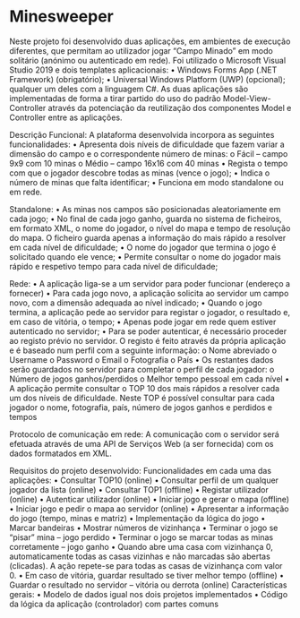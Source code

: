 # Minesweeper
Neste projeto foi desenvolvido duas aplicações, em ambientes de execução diferentes, que permitam ao utilizador jogar “Campo Minado” em modo solitário 
(anónimo ou autenticado em rede). Foi utilizado o Microsoft Visual Studio 2019 e dois templates aplicacionais:
  • Windows Forms App (.NET Framework) (obrigatório);
  • Universal Windows Platform (UWP) (opcional);
qualquer um deles com a linguagem C#. As duas aplicações são implementadas de forma a tirar partido do uso do padrão Model-View-Controller através da potenciação da 
reutilização dos componentes Model e Controller entre as aplicações.

Descrição Funcional:
  A plataforma desenvolvida incorpora as seguintes funcionalidades:
      • Apresenta dois níveis de dificuldade que fazem variar a dimensão do campo e o correspondente número de minas:
            o Fácil – campo 9x9 com 10 minas
            o Médio – campo 16x16 com 40 minas
      • Regista o tempo com que o jogador descobre todas as minas (vence o jogo);
      • Indica o número de minas que falta identificar;
      • Funciona em modo standalone ou em rede.
      
  Standalone:
      • As minas nos campos são posicionadas aleatoriamente em cada jogo;
      • No final de cada jogo ganho, guarda no sistema de ficheiros, em formato XML, o nome do jogador, o nível do mapa e tempo de resolução do mapa. O ficheiro guarda 
        apenas a informação do mais rápido a resolver em cada nível de dificuldade;
      • O nome do jogador que termina o jogo é solicitado quando ele vence;
      • Permite consultar o nome do jogador mais rápido e respetivo tempo para cada nível de dificuldade;
      
  Rede:
      • A aplicação liga-se a um servidor para poder funcionar (endereço a fornecer)
      • Para cada jogo novo, a aplicação solicita ao servidor um campo novo, com a dimensão adequada ao nível indicado;
      • Quando o jogo termina, a aplicação pede ao servidor para registar o jogador, o resultado e, em caso de vitória, o tempo;
      • Apenas pode jogar em rede quem estiver autenticado no servidor;
      • Para se poder autenticar, é necessário proceder ao registo prévio no servidor. O registo é feito através da própria aplicação e é baseado num perfil com a 
        seguinte informação:
            o Nome abreviado
            o Username
            o Password
            o Email
            o Fotografia
            o País
    • Os restantes dados serão guardados no servidor para completar o perfil de cada jogador:
          o Número de jogos ganhos/perdidos
          o Melhor tempo pessoal em cada nível
    • A aplicação permite consultar o TOP 10 dos mais rápidos a resolver cada um dos níveis de dificuldade. Neste TOP é possível consultar para cada jogador o nome, 
      fotografia, país, número de jogos ganhos e perdidos e tempos
      
  Protocolo de comunicação em rede:
          A comunicação com o servidor será efetuada através de uma API de Serviços Web (a ser fornecida) com os dados formatados em XML.


Requisitos do projeto desenvolvido:
  Funcionalidades em cada uma das aplicações:
    • Consultar TOP10 (online)
    • Consultar perfil de um qualquer jogador da lista (online)
    • Consultar TOP1 (offline)
    • Registar utilizador (online)
    • Autenticar utilizador (online)
    • Iniciar jogo e gerar o mapa (offline)
    • Iniciar jogo e pedir o mapa ao servidor (online)
    • Apresentar a informação do jogo (tempo, minas e matriz)
    • Implementação da lógica do jogo
    • Marcar bandeiras
    • Mostrar números de vizinhança
    • Terminar o jogo se “pisar” mina – jogo perdido
    • Terminar o jogo se marcar todas as minas corretamente – jogo ganho
    • Quando abre uma casa com vizinhança 0, automaticamente todas as casas vizinhas e  não marcadas são abertas (clicadas). A ação repete-se para todas as casas de vizinhança 
      com valor 0.
    • Em caso de vitória, guardar resultado se tiver melhor tempo (offline)
    • Guardar o resultado no servidor – vitória ou derrota (online)
   Características gerais:
    • Modelo de dados igual nos dois projetos implementados
    • Código da lógica da aplicação (controlador) com partes comuns
